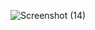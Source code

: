 ![Screenshot (14)](https://github.com/user-attachments/assets/b3d37607-46b4-4cb4-832a-205a2669d117)
